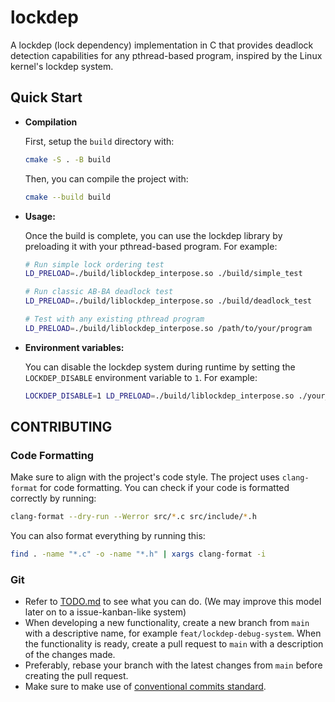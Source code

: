# lockdep

A lockdep (lock dependency) implementation in C that provides deadlock detection capabilities for any pthread-based program, inspired by the Linux kernel's lockdep system.

## Quick Start

- **Compilation**

    First, setup the `build` directory with:

    ```bash
    cmake -S . -B build
    ```

    Then, you can compile the project with:

    ```bash
    cmake --build build
    ```

- **Usage:**

    Once the build is complete, you can use the lockdep library by preloading it with your pthread-based program. For example:

    ```bash
    # Run simple lock ordering test
    LD_PRELOAD=./build/liblockdep_interpose.so ./build/simple_test

    # Run classic AB-BA deadlock test
    LD_PRELOAD=./build/liblockdep_interpose.so ./build/deadlock_test

    # Test with any existing pthread program
    LD_PRELOAD=./build/liblockdep_interpose.so /path/to/your/program
    ```

- **Environment variables:**

    You can disable the lockdep system during runtime by setting the `LOCKDEP_DISABLE` environment variable to `1`. For example:

    ```bash
    LOCKDEP_DISABLE=1 LD_PRELOAD=./build/liblockdep_interpose.so ./your_program
    ```

## CONTRIBUTING

### Code Formatting

Make sure to align with the project's code style. The project uses `clang-format` for code formatting. You can check if your code is formatted correctly by running:

```bash
clang-format --dry-run --Werror src/*.c src/include/*.h
```

You can also format everything by running this:

```bash
find . -name "*.c" -o -name "*.h" | xargs clang-format -i
```

### Git

- Refer to [TODO.md](./TODO.md) to see what you can do. (We may improve this model later on to a issue-kanban-like system)
- When developing a new functionality, create a new branch from `main` with a descriptive name, for example `feat/lockdep-debug-system`. When the functionality is ready, create a pull request to `main` with a description of the changes made.
- Preferably, rebase your branch with the latest changes from `main` before creating the pull request.
- Make sure to make use of [conventional commits standard](https://www.conventionalcommits.org/en/v1.0.0/).

